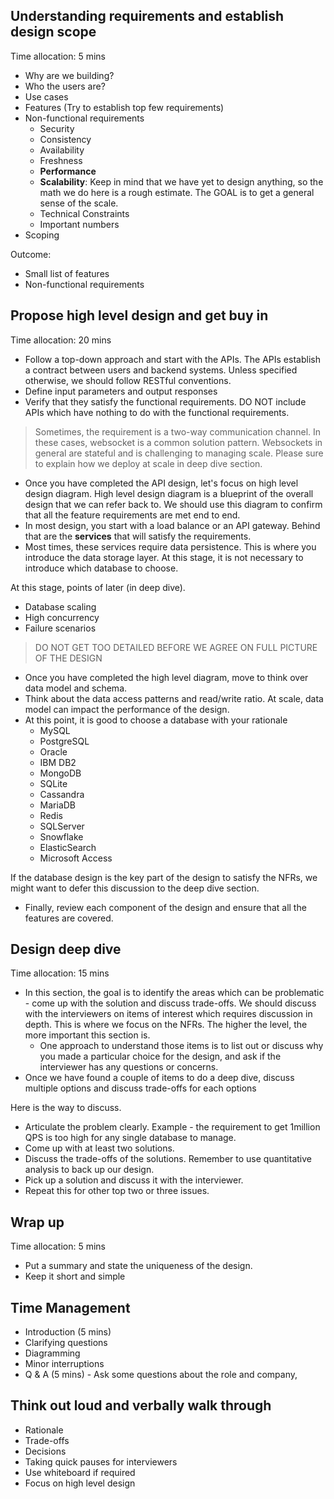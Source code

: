
## Understanding requirements and establish design scope

Time allocation: 5 mins

* Why are we building?
* Who the users are?
* Use cases
* Features (Try to establish top few requirements)
* Non-functional requirements
  * Security
  * Consistency
  * Availability
  * Freshness
  * **Performance**
  * **Scalability**: Keep in mind that we have yet to design anything, so the math we do here is a rough estimate. The GOAL is to get a general sense of the scale.
  * Technical Constraints
  * Important numbers
* Scoping

Outcome:

* Small list of features
* Non-functional requirements

## Propose high level design and get buy in

Time allocation: 20 mins

* Follow a top-down approach and start with the APIs. The APIs establish a contract between users and backend systems. Unless specified otherwise, we should follow RESTful conventions. 
* Define input parameters and output responses 
* Verify that they satisfy the functional requirements. DO NOT include APIs which have nothing to do with the functional requirements.

> Sometimes, the requirement is a two-way communication channel. In these cases, websocket is a common solution pattern. Websockets in general are stateful and is challenging to managing scale. Please sure to explain how we deploy at scale in deep dive section.

* Once you have completed the API design, let's focus on high level design diagram. High level design diagram is a blueprint of the overall design that we can refer back to. We should use this diagram to confirm that all the feature requirements are met end to end. 
* In most design, you start with a load balance or an API gateway. Behind that are the **services** that will satisfy the requirements.
* Most times, these services require data persistence. This is where you introduce the data storage layer. At this stage, it is not necessary to introduce which database to choose.

At this stage, points of later (in deep dive).

* Database scaling
* High concurrency
* Failure scenarios

> DO NOT GET TOO DETAILED BEFORE WE AGREE ON FULL PICTURE OF THE DESIGN

* Once you have completed the high level diagram, move to think over data model and schema.
* Think about the data access patterns and read/write ratio. At scale, data model can impact the performance of the design.
* At this point, it is good to choose a database with your rationale
  * MySQL
  * PostgreSQL
  * Oracle
  * IBM DB2
  * MongoDB
  * SQLite
  * Cassandra
  * MariaDB
  * Redis
  * SQLServer
  * Snowflake
  * ElasticSearch
  * Microsoft Access

If the database design is the key part of the design to satisfy the NFRs, we might want to defer this discussion to the deep dive section.

* Finally, review each component of the design and ensure that all the features are covered.

## Design deep dive

Time allocation: 15 mins

* In this section, the goal is to identify the areas which can be problematic - come up with the solution and discuss trade-offs. We should discuss with the interviewers on items of interest which requires discussion in depth. This is where we focus on the NFRs. The higher the level, the more important this section is. 
  * One approach to understand those items is to list out or discuss why you made a particular choice for the design, and ask if the interviewer has any questions or concerns.
* Once we have found a couple of items to do a deep dive, discuss multiple options and discuss trade-offs for each options

Here is the way to discuss.

* Articulate the problem clearly. Example - the requirement to get 1million QPS is too high for any single database to manage.
* Come up with at least two solutions.
* Discuss the trade-offs of the solutions. Remember to use quantitative analysis to back up our design.
* Pick up a solution and discuss it with the interviewer.
* Repeat this for other top two or three issues. 

## Wrap up

Time allocation: 5 mins

* Put a summary and state the uniqueness of the design.
* Keep it short and simple


## Time Management

* Introduction (5 mins)
* Clarifying questions
* Diagramming
* Minor interruptions
* Q & A (5 mins) - Ask some questions about the role and company,

## Think out loud and verbally walk through

* Rationale
* Trade-offs
* Decisions
* Taking quick pauses for interviewers
* Use whiteboard if required
* Focus on high level design